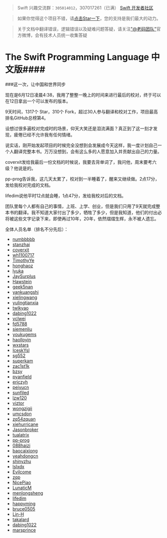 > Swift 兴趣交流群：`305014012`，307017261（已满）
> [Swift 开发者社区](http://swiftist.org)

<!-- -->
> 如果你觉得这个项目不错，请[点击Star一下](https://github.com/numbbbbb/the-swift-programming-language-in-chinese)，您的支持是我们最大的动力。

<!-- -->
> 关于文档中翻译错误，逻辑错误以及疑难问题答疑，请关注["@老码团队"](http://weibo.com/u/5241713117
)官方微博，会有技术人员统一收集答疑


# The Swift Programming Language 中文版####

###这一次，让中国和世界同步

现在是6月12日凌晨4:38，我用了整整一晚上的时间来进行最后的校对，终于可以在12日拿出一个可以发布的版本。

9天时间，1317个 Star，310个 Fork，超过30人参与翻译和校对工作，项目最高排名GitHub总榜第4。

设想过很多遍校对完成时的场景，仰天大笑还是泪流满面？真正到了这一刻才发现，疲倦已经不允许我有任何情绪。

说实话，刚开始发起项目的时候完全没想到会发展成今天这样，我一度计划自己一个人翻译完整本书。万万没想到，会有这么多的人愿意加入并贡献出自己的力量。

coverxit发给我最后一份文档的时候说，我要去背单词了，我问他，周末要考六级？他说是的。

pp-prog告诉我，这几天太累了，校对到一半睡着了，醒来又继续做。2点17分，发给我校对完成的文档。

lifedim说他平时12点就会睡，1点47分，发给我校对后的文档。

团队里每个人都有自己的事情，上班、上学、创业，但是我们只用了9天就完成整本书的翻译。我不知道大家付出了多少，牺牲了多少，但是我知道，他们的付出必将被这些文字记录下来，即使再过10年，20年，依然熠熠生辉，永不被人遗忘。

全体人员名单（排名不分先后）：

- [numbbbbb](https://github.com/numbbbbb)
- [stanzhai](https://github.com/stanzhai)
- [coverxit](https://github.com/coverxit)
- [wh1100717](https://github.com/wh1100717)
- [TimothyYe](https://github.com/TimothyYe)
- [honghaoz](https://github.com/honghaoz)
- [lyuka](https://github.com/lyuka)
- [JaySurplus](https://github.com/JaySurplus)
- [Hawstein](https://github.com/Hawstein)
- [geek5nan](https://github.com/geek5nan)
- [yankuangshi](https://github.com/yankuangshi)
- [xielingwang](https://github.com/xielingwang)
- [yulingtianxia](https://github.com/yulingtianxia)
- [twlkyao](https://github.com/twlkyao)
- [dabing1022](https://github.com/dabing1022)
- [vclwei](https://github.com/vclwei)
- [fd5788](https://github.com/fd5788)
- [siemenliu](https://github.com/siemenliu)
- [youkugems](https://github.com/youkugems)
- [haolloyin](https://github.com/haolloyin)
- [wxstars](https://github.com/wxstars)
- [IceskYsl](https://github.com/IceskYsl)
- [sg552](https://github.com/sg552)
- [superkam](https://github.com/superkam)
- [zac1st1k](https://github.com/zac1st1k)
- [bzsy](https://github.com/bzsy)
- [pyanfield](https://github.com/pyanfield)
- [ericzyh](https://github.com/ericzyh)
- [peiyucn](https://github.com/peiyucn)
- [sunfiled](https://github.com/sunfiled)
- [lzw120](https://github.com/lzw120)
- [viztor](https://github.com/viztor)
- [wongzigii](https://github.com/wongzigii)
- [umcsdon](https://github.com/umcsdon)
- [zq54zquan](https://github.com/zq54zquan)
- [xiehurricane](https://github.com/xiehurricane)
- [Jasonbroker](https://github.com/Jasonbroker)
- [tualatrix](https://github.com/tualatrix)
- [pp-prog](https://github.com/pp-prog)
- [088haizi](https://github.com/088haizi)
- [baocaixiong](https://github.com/baocaixiong)
- [yeahdongcn](https://github.com/yeahdongcn)
- [shinyzhu](https://github.com/shinyzhu)
- [lslxdx](https://github.com/lslxdx)
- [Evilcome](https://github.com/Evilcome)
- [zqp](https://github.com/zqp)
- [NicePiao](https://github.com/NicePiao)
- [LunaticM](https://github.com/LunaticM)
- [menlongsheng](https://github.com/menlongsheng)
- [lifedim](https://github.com/lifedim)
- [happyming](https://github.com/happyming)
- [bruce0505](https://github.com/bruce0505)
- [Lin-H](https://github.com/Lin-H)
- [takalard](https://github.com/takalard)
- [dabing1022](https://github.com/dabing1022)
- [marsprince](https://github.com/marsprince)
